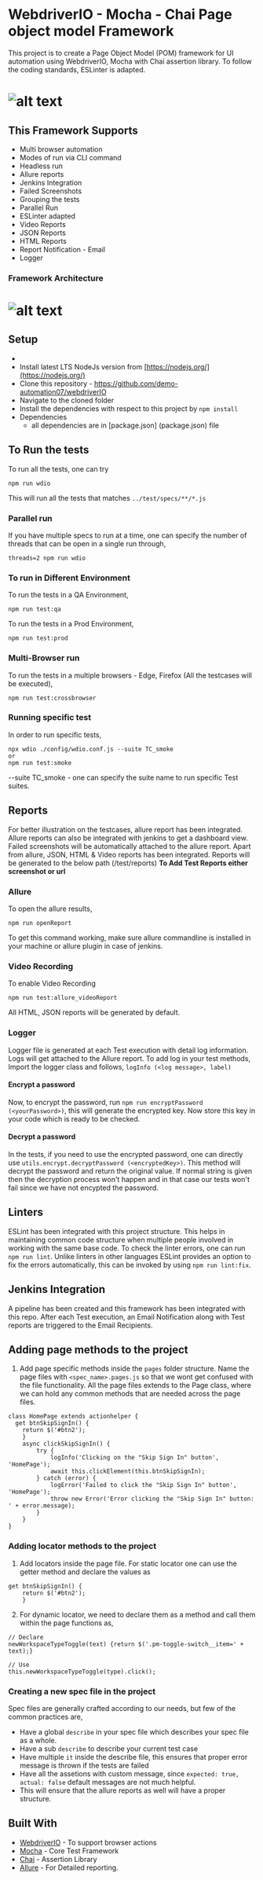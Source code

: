 # WebdriverIO - Mocha - Chai Page object model Framework

This project is to create a Page Object Model (POM) framework for UI automation using WebdriverIO, Mocha with Chai assertion library. To follow the coding standards, ESLinter is adapted.

# ![alt text](test/data/framework.png)

## This Framework Supports
* Multi browser automation
* Modes of run via CLI command
* Headless run
* Allure reports
* Jenkins Integration
* Failed Screenshots
* Grouping the tests
* Parallel Run
* ESLinter adapted
* Video Reports
* JSON Reports
* HTML Reports
* Report Notification - Email
* Logger

### Framework Architecture
# ![alt text](test/data/architecture.png)


## Setup
* 
* Install latest LTS NodeJs version from [https://nodejs.org/](https://nodejs.org/)
* Clone this repository - https://github.com/demo-automation07/webdriverIO
* Navigate to the cloned folder
* Install the dependencies with respect to this project by `npm install `
* Dependencies
     - all dependencies are in [package.json] (package.json) file

## To Run the tests

To run all the tests, one can try
```
npm run wdio
```
This will run all the tests that matches `../test/specs/**/*.js`

### Parallel run
If you have multiple specs to run at a time, one can specify the number of threads that can be open in a single run through,
```
threads=2 npm run wdio
```

### To run in Different Environment
To run the tests in a QA Environment,
```
npm run test:qa
```

To run the tests in a Prod Environment,
```
npm run test:prod
```

### Multi-Browser run
To run the tests in a multiple browsers - Edge, Firefox (All the testcases will be executed),
```
npm run test:crossbrowser
```

### Running specific test
In order to run specific tests,
```
npx wdio ./config/wdio.conf.js --suite TC_smoke
or
npm run test:smoke
``` 
--suite TC_smoke - one can specify the suite name to run specific Test suites.


## Reports
For better illustration on the testcases, allure report has been integrated. Allure reports can also be integrated with jenkins to get a dashboard view. Failed screenshots will be automatically attached to the allure report. Apart from allure, JSON, HTML & Video reports has been integrated. Reports will be generated to the below path (/test/reports) **To Add Test Reports either screenshot or url**

### Allure
To open the allure results,
```
npm run openReport
```
To get this command working, make sure allure commandline is installed in your machine or allure plugin in case of jenkins.

### Video Recording
To enable Video Recording
```
npm run test:allure_videoReport
```

All HTML, JSON reports will be generated by default.

### Logger
Logger file is generated at each Test execution with detail log information. Logs will get attached to the Allure report. To add log in your test methods, Import the logger class and follows,
`logInfo (<log message>, label)`

#### Encrypt a password
Now, to encrypt the password, run 
`npm run encryptPassword (<yourPassword>)`, this will generate the encrypted key. Now store this key in your code which is ready to be checked.

#### Decrypt a password
In the tests, if you need to use the encrypted password, one can directly use `utils.encrypt.decryptPassword (<encryptedKey>)`. This method will decrypt the password and return the original value. If normal string is given then the decryption process won't happen and in that case our tests won't fail since we have not encypted the password.

## Linters
ESLint has been integrated with this project structure. This helps in maintaining common code structure when multiple people involved in working with the same base code. To check the linter errors, one can run `npm run lint`. Unlike linters in other languages ESLint provides an option to fix the errors automatically, this can be invoked by using `npm run lint:fix`.

## Jenkins Integration 
A pipeline has been created and this framework has been integrated with this repo. After each Test execution, an Email Notification along with Test reports are triggered to the Email Recipients.

## Adding page methods to the project

1. Add page specific methods inside the `pages` folder structure. Name the page files with `<spec_name>.pages.js` so that we wont get confused with the file functionality. All the page files extends to the Page class, where we can hold any common methods that are needed across the page files.

```
class HomePage extends actionhelper {
  get btnSkipSignIn() {
    return $('#btn2');
    }
    async clickSkipSignIn() {
        try {
            logInfo('Clicking on the "Skip Sign In" button', 'HomePage');
            await this.clickElement(this.btnSkipSignIn);
        } catch (error) {
            logError('Failed to click the "Skip Sign In" button', 'HomePage');
            throw new Error('Error clicking the "Skip Sign In" button: ' + error.message);
        }
    }
}
```

### Adding locator methods to the project 

1. Add locators inside the page file. For static locator one can use the getter method and declare the values as 

```
get btnSkipSignIn() {
    return $('#btn2');
    }
```

2. For dynamic locator, we need to declare them as a method and call them within the page functions as,

```
// Declare
newWorkspaceTypeToggle(text) {return $('.pm-toggle-switch__item=' + text);}

// Use
this.newWorkspaceTypeToggle(type).click();
```

### Creating a new spec file in the project

Spec files are generally crafted according to our needs, but few of the common practices are,

* Have a global `describe` in your spec file which describes your spec file as a whole.
* Have a sub `describe` to describe your current test case
* Have multiple `it` inside the describe file, this ensures that proper error message is thrown if the tests are failed
* Have all the assetions with custom message, since `expected: true, actual: false` default messages are not much helpful.
* This will ensure that the allure reports as well will have a proper structure.

## Built With

* [WebdriverIO](https://webdriver.io/) - To support browser actions
* [Mocha](https://mochajs.org/) - Core Test Framework
* [Chai](https://www.chaijs.com/) - Assertion Library
* [Allure](https://www.npmjs.com/package/@wdio/allure-reporter) - For Detailed reporting.